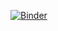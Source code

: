 [![Binder](https://mybinder.org/badge_logo.svg)](https://mybinder.org/v2/gh/abhibawag/COVID-19-Realtime-Dashboard/main?labpath=Dashboard.ipynb)
